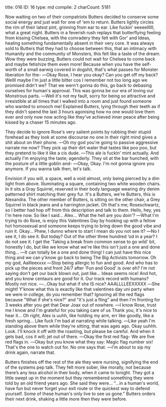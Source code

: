 title:          016
ID:             16
type:           md
compile:        2
charCount:      5181


Now waiting on two of their compatriots Butters decided to conserve some social energy and just wait for one of 'em to return. Butters lightly circles the rim of their latest pint, grinning from ear to ear. Like fuckin' eeeeellllll, what a great night. Butters in a feverish rush replays that butterflying feeling from kissing Chelsea, with the comradery they felt with Gor' and Ideas, healing something fundamentally absent in their very core. It was always sold to Butters that they had to choose between this, that an intimacy with Humanity and the community of Monsters, this felt like a taste of the dream.
Wow they were buzzing, Butters could not wait for Chelsea to come back and maybe fetishize them even more! Because when you have the self-worth of a small earwig covered in dogshit, that's what passes for Monster liberation for the-
―Okay Rose, I hear you okay? Can you get off my back?
Wellll maybe I'm just a little bitter cos I remember not too long ago we promised didn't we? That we wern't gonna do this, go back to debasing ourselves for human's approval. This was gonna be our era of loving our Monstrous parts.
―Well it's not my fault, sorry for being so attractive and irresistible at all times that I walked into a room and just found someone who wanted to smooch me! Explained Butters, lying through their teeth as if they didn't spend the last 3 hours agonising how no one would love them ever and only now now acting like they've achieved inner peace after being kissed by a chaser 15 minutes ago.

They decide to ignore Rose's very salient points by rubbing their stupid forehead as they look at some discourse no one in their right mind gives a shit about on their phone.
―Oh my god you're going to passive aggressive narrate me now?
They pick up their dirt water that tastes like poo poo, but they pretend to like it like a cis dude.
―This ale is fuckin' mint actually. And actually I'm enjoying the taste; agenderly.
They sit at the bar hunched, with the posture of a little goblin and-
―Okay, Okay. I'm not gonna ignore you anymore. If you wanna talk then, let's talk.

Envision if you will, a space, well a void almost, only being pierced by a dim light from above. Illuminating a square, containing two white wooden chairs. In it sits a Gray Squirrel, reserved in their body language wearing dry denim patterned shirt matching their grey fur. It's a Butters, we're Butters, this is Alexandra. The other member of Butters, is sitting on the other chair, a Grey Squirrel in black jeans and a harrington jacket. Oh that's me; Roseschwartz, so I better had hop off from this description and talk to them.
Hello, hey, yes I'm here now. So like I said... Alex... What the hell are you doin'?
―What I'm trying to do Rose, is enjoy this Valentines Day by hooking up with a fellow hot homosexual and someone keeps trying to bring down the good vibe and ruin it.
Okay... Phew, I dunno where to start I mean do you not see it?
―No I see it, I do see it. But today? Out of the other three hundred ‘od in a year? I do not see it.
I get the 'Taking a break from common sense to go wild' bit, honestly I do, but like we know what we're like this isn't just a one and done thing...
―It can totally be a one and done thing! I can just have this nice thing and we can y'know go back to being The Big Activists tomorrow.
Oh my god, Aallleexxxx
―Stop being allergic to fun and good.
And who has to pick up the pieces and front 24/7 after 'Fun and Good' is over eh? I'm not saying don't get our back blown out, just like... Ideas seems nice! And hot, and you know centaurs are good for it. Our track record with humans? Mostly not nice.
―...Okay but what if she IS nice?
AAALLLLEEXXXXX
―She might!
Y'know what this is exactly like that valentines day uni party when we were in college, do you remember that? Ignoring all the red flags because "What if she's nice?" and "it's just a fling" and then I'm fronting for 3 weeks after you get that Dear Joax out of nowhere.
―I know Rose, trust me I know and I'm grateful for you taking care of us
Thank you, it's nice to hear it... Oh right, Alex is uuhh, like holding my arm, err like goodly, like a fresh spring... Like fuck I'm bad at narrating while talking.
―Like yeah I'm standing above them while they're sitting, that was ages ago.
Okay uuhhh. Look. I'll knock it off with the roasting, but please be careful. And when it gets bad, cos it will; jet out of there.
―Okay the first red flag-
We are five red flags in.
―Okay but you know what they say: Magic flag number six! That's the one to watch out for.
No one says that.
―I'm about to sip my drink again, narrate that.

Butters finishes off the rest of the ale they were nursing, signifying the end of the systems pep talk. They felt more sober, like morally, not because there’s any less alcohol in their body, when it came to tonight. They got a little swept up in the moment but they remembered something they were told by an old friend years ago. She said they were...
"...in a human's world, have fun but never forget your exit route or the quickest way to defend yourself. Some of these human's only live to see us gone."
Butters orders their next drink, shaking a little more then they were before.